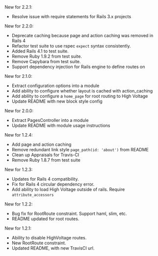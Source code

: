 New for 2.2.1:
+ Resolve issue with require statements for Rails 3.x projects

New for 2.2.0:
+ Deprecate caching because page and action caching was removed in Rails 4
+ Refactor test suite to use rspec `expect` syntax consistently.
+ Added Rails 4.1 to test suite.
+ Remove Ruby 1.9.2 from test suite.
+ Remove Capybara from test suite.
+ Support dependency injection for Rails engine to define routes on

New for 2.1.0:
+ Extract configuration options into a module
+ Add ability to configure whether layout is cached with action_caching
+ Add ability to configure a `home_page` for root routing to High Voltage
+ Update README with new block style config

New for 2.0.0:
+ Extract PagesController into a module
+ Update README with module usage instructions

New for 1.2.4:
+ Add page and action caching
+ Remove redundant link style `page_path(id: 'about')` from README
+ Clean up Appraisals for Travis-CI
+ Remove Ruby 1.8.7 from test suite

New for 1.2.3:
+ Updates for Rails 4 compatibility.
+ Fix for Rails 4 circular dependency error.
+ Add ability to load High Voltage outside of rails. Require `attribute_accessors`

New for 1.2.2:
+ Bug fix for RootRoute constraint. Support haml, slim, etc.
+ README updated for root routes.

New for 1.2.1:
+ Ability to disable HighVoltage routes.
+ New RootRoute constraint.
+ Updated README, with new TravisCI url.
